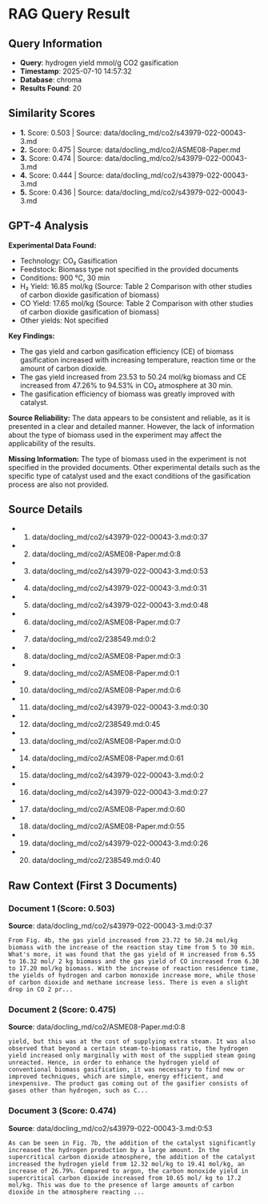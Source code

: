 # RAG Query Result

## Query Information
- **Query**: hydrogen yield mmol/g CO2 gasification
- **Timestamp**: 2025-07-10 14:57:32
- **Database**: chroma
- **Results Found**: 20

## Similarity Scores
- **1.** Score: 0.503 | Source: data/docling_md/co2/s43979-022-00043-3.md
- **2.** Score: 0.475 | Source: data/docling_md/co2/ASME08-Paper.md
- **3.** Score: 0.474 | Source: data/docling_md/co2/s43979-022-00043-3.md
- **4.** Score: 0.444 | Source: data/docling_md/co2/s43979-022-00043-3.md
- **5.** Score: 0.436 | Source: data/docling_md/co2/s43979-022-00043-3.md

## GPT-4 Analysis

**Experimental Data Found:**
- Technology: CO₂ Gasification
- Feedstock: Biomass type not specified in the provided documents
- Conditions: 900 °C, 30 min
- H₂ Yield: 16.85 mol/kg (Source: Table 2 Comparison with other studies of carbon dioxide gasification of biomass)
- CO Yield: 17.65 mol/kg (Source: Table 2 Comparison with other studies of carbon dioxide gasification of biomass)
- Other yields: Not specified

**Key Findings:**
- The gas yield and carbon gasification efficiency (CE) of biomass gasification increased with increasing temperature, reaction time or the amount of carbon dioxide.
- The gas yield increased from 23.53 to 50.24 mol/kg biomass and CE increased from 47.26% to 94.53% in CO₂ atmosphere at 30 min.
- The gasification efficiency of biomass was greatly improved with catalyst.

**Source Reliability:**
The data appears to be consistent and reliable, as it is presented in a clear and detailed manner. However, the lack of information about the type of biomass used in the experiment may affect the applicability of the results.

**Missing Information:**
The type of biomass used in the experiment is not specified in the provided documents. Other experimental details such as the specific type of catalyst used and the exact conditions of the gasification process are also not provided.

## Source Details
- 1. data/docling_md/co2/s43979-022-00043-3.md:0:37
- 2. data/docling_md/co2/ASME08-Paper.md:0:8
- 3. data/docling_md/co2/s43979-022-00043-3.md:0:53
- 4. data/docling_md/co2/s43979-022-00043-3.md:0:31
- 5. data/docling_md/co2/s43979-022-00043-3.md:0:48
- 6. data/docling_md/co2/ASME08-Paper.md:0:7
- 7. data/docling_md/co2/238549.md:0:2
- 8. data/docling_md/co2/ASME08-Paper.md:0:3
- 9. data/docling_md/co2/ASME08-Paper.md:0:1
- 10. data/docling_md/co2/ASME08-Paper.md:0:6
- 11. data/docling_md/co2/s43979-022-00043-3.md:0:30
- 12. data/docling_md/co2/238549.md:0:45
- 13. data/docling_md/co2/ASME08-Paper.md:0:0
- 14. data/docling_md/co2/ASME08-Paper.md:0:61
- 15. data/docling_md/co2/s43979-022-00043-3.md:0:2
- 16. data/docling_md/co2/s43979-022-00043-3.md:0:27
- 17. data/docling_md/co2/ASME08-Paper.md:0:60
- 18. data/docling_md/co2/ASME08-Paper.md:0:55
- 19. data/docling_md/co2/s43979-022-00043-3.md:0:26
- 20. data/docling_md/co2/238549.md:0:40

## Raw Context (First 3 Documents)

### Document 1 (Score: 0.503)
**Source**: data/docling_md/co2/s43979-022-00043-3.md:0:37

```
From Fig. 4b, the gas yield increased from 23.72 to 50.24 mol/kg biomass with the increase of the reaction stay time from 5 to 30 min. What's more, it was found that the gas yield of H increased from 6.55 to 16.32 mol/ 2 kg biomass and the gas yield of CO increased from 6.30 to 17.20 mol/kg biomass. With the increase of reaction residence time, the yields of hydrogen and carbon monoxide increase more, while those of carbon dioxide and methane increase less. There is even a slight drop in CO 2 pr...
```

### Document 2 (Score: 0.475)
**Source**: data/docling_md/co2/ASME08-Paper.md:0:8

```
yield, but this was at the cost of supplying extra steam. It was also observed that beyond a certain steam-to-biomass ratio, the hydrogen yield increased only marginally with most of the supplied steam going unreacted. Hence, in order to enhance the hydrogen yield of conventional biomass gasification, it was necessary to find new or improved techniques, which are simple, energy efficient, and inexpensive. The product gas coming out of the gasifier consists of gases other than hydrogen, such as C...
```

### Document 3 (Score: 0.474)
**Source**: data/docling_md/co2/s43979-022-00043-3.md:0:53

```
As can be seen in Fig. 7b, the addition of the catalyst significantly increased the hydrogen production by a large amount. In the supercritical carbon dioxide atmosphere, the addition of the catalyst increased the hydrogen yield from 12.32 mol/kg to 19.41 mol/kg, an increase of 26.79%. Compared to argon, the carbon monoxide yield in supercritical carbon dioxide increased from 10.65 mol/ kg to 17.2 mol/kg. This was due to the presence of large amounts of carbon dioxide in the atmosphere reacting ...
```
